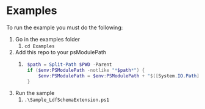# Examples

To run the example you must do the following:

1. Go in the examples folder
   1. `cd Examples`
1. Add this repo to your psModulePath
    1. ```powershell
        $path = Split-Path $PWD -Parent
        if ($env:PSModulePath -notlike "*$path*") {
            $env:PSModulePath = $env:PSModulePath + "$([System.IO.Path]::PathSeparator)$path";
        }
        ```
1. Run the sample
    1. `.\Sample_LdfSchemaExtension.ps1`